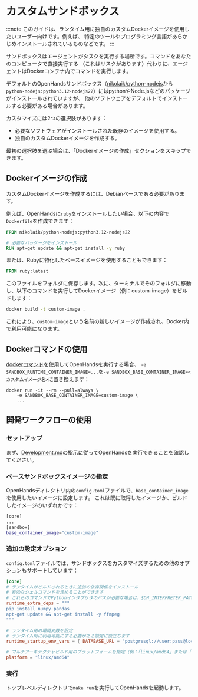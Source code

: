 # カスタムサンドボックス

:::note
このガイドは、ランタイム用に独自のカスタムDockerイメージを使用したいユーザー向けです。例えば、
特定のツールやプログラミング言語があらかじめインストールされているものなどです。
:::

サンドボックスはエージェントがタスクを実行する場所です。コマンドをあなたのコンピュータで直接実行する
（これはリスクがあります）代わりに、エージェントはDockerコンテナ内でコマンドを実行します。

デフォルトのOpenHandsサンドボックス（[nikolaik/python-nodejs](https://hub.docker.com/r/nikolaik/python-nodejs)から
`python-nodejs:python3.12-nodejs22`）にはpythonやNode.jsなどのパッケージがインストールされていますが、
他のソフトウェアをデフォルトでインストールする必要がある場合があります。

カスタマイズには2つの選択肢があります：

- 必要なソフトウェアがインストールされた既存のイメージを使用する。
- 独自のカスタムDockerイメージを作成する。

最初の選択肢を選ぶ場合は、「Dockerイメージの作成」セクションをスキップできます。

## Dockerイメージの作成

カスタムDockerイメージを作成するには、Debianベースである必要があります。

例えば、OpenHandsに`ruby`をインストールしたい場合、以下の内容で`Dockerfile`を作成できます：

```dockerfile
FROM nikolaik/python-nodejs:python3.12-nodejs22

# 必要なパッケージをインストール
RUN apt-get update && apt-get install -y ruby
```

または、Rubyに特化したベースイメージを使用することもできます：

```dockerfile
FROM ruby:latest
```

このファイルをフォルダに保存します。次に、ターミナルでそのフォルダに移動し、以下のコマンドを実行してDockerイメージ（例：custom-image）をビルドします：
```bash
docker build -t custom-image .
```

これにより、`custom-image`という名前の新しいイメージが作成され、Docker内で利用可能になります。

## Dockerコマンドの使用

[dockerコマンド](/modules/usage/installation#start-the-app)を使用してOpenHandsを実行する場合、
`-e SANDBOX_RUNTIME_CONTAINER_IMAGE=...`を`-e SANDBOX_BASE_CONTAINER_IMAGE=<カスタムイメージ名>`に置き換えます：

```commandline
docker run -it --rm --pull=always \
    -e SANDBOX_BASE_CONTAINER_IMAGE=custom-image \
    ...
```

## 開発ワークフローの使用

### セットアップ

まず、[Development.md](https://github.com/All-Hands-AI/OpenHands/blob/main/Development.md)の指示に従ってOpenHandsを実行できることを確認してください。

### ベースサンドボックスイメージの指定

OpenHandsディレクトリ内の`config.toml`ファイルで、`base_container_image`を使用したいイメージに設定します。
これは既に取得したイメージか、ビルドしたイメージのいずれかです：

```bash
[core]
...
[sandbox]
base_container_image="custom-image"
```

### 追加の設定オプション

`config.toml`ファイルでは、サンドボックスをカスタマイズするための他のオプションもサポートしています：

```toml
[core]
# ランタイムがビルドされるときに追加の依存関係をインストール
# 有効なシェルコマンドを含めることができます
# これらのコマンドでPythonインタプリタのパスが必要な場合は、$OH_INTERPRETER_PATH変数を使用できます
runtime_extra_deps = """
pip install numpy pandas
apt-get update && apt-get install -y ffmpeg
"""

# ランタイム用の環境変数を設定
# ランタイム時に利用可能にする必要がある設定に役立ちます
runtime_startup_env_vars = { DATABASE_URL = "postgresql://user:pass@localhost/db" }

# マルチアーキテクチャビルド用のプラットフォームを指定（例：「linux/amd64」または「linux/arm64」）
platform = "linux/amd64"
```

### 実行

トップレベルディレクトリで```make run```を実行してOpenHandsを起動します。
